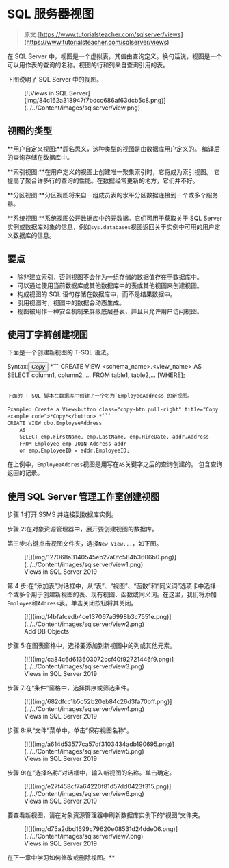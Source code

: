 # SQL 服务器视图

> 原文:[https://www.tutorialsteacher.com/sqlserver/views](https://www.tutorialsteacher.com/sqlserver/views)

在 SQL Server 中，视图是一个虚拟表，其值由查询定义。换句话说，视图是一个可以用作表的查询的名称。视图的行和列来自查询引用的表。

下图说明了 SQL Server 中的视图。

<figure>[![Views in SQL Server](img/84c162a318947f7bdcc686af63dcb5c8.png)](../../Content/images/sqlserver/view.png) </figure>

## 视图的类型

**用户自定义视图:**顾名思义，这种类型的视图是由数据库用户定义的。 编译后的查询存储在数据库中。

**索引视图:**在用户定义的视图上创建唯一聚集索引时，它将成为索引视图。 它提高了聚合许多行的查询的性能。在数据经常更新的地方，它们并不好。

**分区视图:**分区视图将来自一组成员表的水平分区数据连接到一个或多个服务器。

**系统视图:**系统视图公开数据库中的元数据。它们可用于获取关于 SQL Server 实例或数据库对象的信息，例如`sys.databases`视图返回关于实例中可用的用户定义数据库的信息。

## 要点

*   除非建立索引，否则视图不会作为一组存储的数据值存在于数据库中。
*   可以通过使用当前数据库或其他数据库中的表或其他视图来创建视图。
*   构成视图的 SQL 语句存储在数据库中，而不是结果数据中。
*   引用视图时，视图中的数据会动态生成。
*   视图被用作一种安全机制来屏蔽底层基表，并且只允许用户访问视图。

## 使用丁字裤创建视图

下面是一个创建新视图的 T-SQL 语法。

Syntax:<button class="copy-btn pull-right" title="Copy example code">*Copy*</button> *```
CREATE VIEW <schema_name>.<view_name> 
AS
    SELECT column1, column2, ...
    FROM table1, table2,...
    [WHERE]; 
```

下面的 T-SQL 脚本在数据库中创建了一个名为`EmployeeAddress`的新视图。

Example: Create a View<button class="copy-btn pull-right" title="Copy example code">*Copy*</button> *```
CREATE VIEW dbo.EmployeeAddress  
    AS 
    SELECT emp.FirstName, emp.LastName, emp.HireDate, addr.Address 
    FROM Employee emp JOIN Address addr 
    on emp.EmployeeID = addr.EmployeeID; 
```

在上例中，`EmployeeAddress`视图是用写在`AS`关键字之后的查询创建的。 包含查询返回的记录。

## 使用 SQL Server 管理工作室创建视图

步骤 1:打开 SSMS 并连接到数据库实例。

步骤 2:在对象资源管理器中，展开要创建视图的数据库。

第三步:右键点击视图文件夹，选择`New View...`，如下图。

<figure>[![](img/127068a3140545eb27a0fc584b3606b0.png)](../../Content/images/sqlserver/view1.png) 

<figcaption>Views in SQL Server 2019</figcaption>

</figure>

第 4 步:在“添加表”对话框中，从“表”、“视图”、“函数”和“同义词”选项卡中选择一个或多个用于创建新视图的表、现有视图、函数或同义词。在这里，我们将添加`Employee`和`Address`表。单击关闭按钮将其关闭。

<figure>[![](img/f4bfafcedb4ce137067a6998b3c7551e.png)](../../Content/images/sqlserver/view2.png)

<figcaption>Add DB Objects</figcaption>

</figure>

步骤 5:在图表窗格中，选择要添加到新视图中的列或其他元素。

<figure>[![](img/ca84c6d613603072ccf40f92721446f9.png)](../../Content/images/sqlserver/view3.png) 

<figcaption>Views in SQL Server 2019</figcaption>

</figure>

步骤 7:在“条件”窗格中，选择排序或筛选条件。

<figure>[![](img/682dfcc1b5c52b20eb84c26d3fa70bff.png)](../../Content/images/sqlserver/view4.png) 

<figcaption>Views in SQL Server 2019</figcaption>

</figure>

步骤 8:从“文件”菜单中，单击“保存视图名称”。

<figure>[![](img/a614d53577ca57df3103434adb190695.png)](../../Content/images/sqlserver/view5.png) 

<figcaption>Views in SQL Server 2019</figcaption>

</figure>

步骤 9:在“选择名称”对话框中，输入新视图的名称。单击确定。

<figure>[![](img/e27f458cf7a64220f81d57dd0423f315.png)](../../Content/images/sqlserver/view6.png) 

<figcaption>Views in SQL Server 2019</figcaption>

</figure>

要查看新视图，请在对象资源管理器中刷新数据库实例下的“视图”文件夹。

<figure>[![](img/d75a2dbd1699c79620e08531d24dde06.png)](../../Content/images/sqlserver/view7.png) 

<figcaption>Views in SQL Server 2019</figcaption>

</figure>

在下一章中学习如何修改或删除视图。**